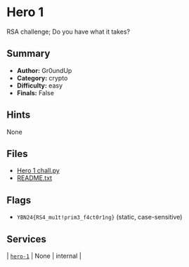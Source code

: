 # Hero 1
RSA challenge; Do you have what it takes?

## Summary
- **Author:** Gr0undUp
- **Category:** crypto
- **Difficulty:** easy
- **Finals:** False

## Hints
None

## Files
- [Hero 1 chall.py](<dist/Hero 1 chall.py>)
- [README.txt](<dist/README.txt>)

## Flags
- `YBN24{RS4_mu1t!prim3_f4ct0r1ng}` (static, case-sensitive)

## Services
| [`hero-1`](<service/hero-1>) | None | internal |

